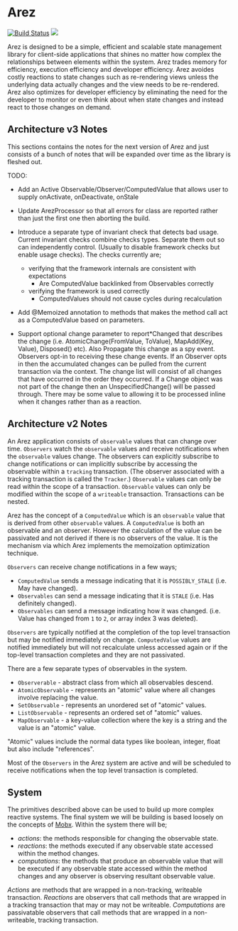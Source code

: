 # Arez

[![Build Status](https://secure.travis-ci.org/realityforge/arez.png?branch=master)](http://travis-ci.org/realityforge/arez)
[<img src="https://img.shields.io/maven-central/v/org.realityforge.arez/arez.svg?label=latest%20release"/>](http://search.maven.org/#search%7Cga%7C1%7Cg%3A%22org.realityforge.arez%22%20a%3A%22arez%22)

Arez is designed to be a simple, efficient and scalable state management library for client-side
applications that shines no matter how complex the relationships between elements within the system.
Arez trades memory for efficiency, execution efficiency and developer efficiency. Arez avoides costly
reactions to state changes such as re-rendering views unless the underlying data actually changes and
the view needs to be re-rendered. Arez also optimizes for developer efficiency by eliminating the need
for the developer to monitor or even think about when state changes and instead react to those changes
on demand.

## Architecture v3 Notes

This sections contains the notes for the next version of Arez and just consists of a bunch of notes
that will be expanded over time as the library is fleshed out.

TODO:
* Add an Active Observable/Observer/ComputedValue that allows user to supply onActivate, onDeactivate, onStale

* Update ArezProcessor so that all errors for class are reported rather than just the first one then aborting the build. 

* Introduce a separate type of invariant check that detects bad usage. Current invariant checks combine
  checks types. Separate them out so can independently control. (Usually to disable framework checks but
  enable usage checks). The checks currently are;
  - verifying that the framework internals are consistent with expectations
    - Are ComputedValue backlinked from Observables correctly
  - verifying the framework is used correctly
    - ComputedValues should not cause cycles during recalculation

* Add @Memoized annotation to methods that makes the method call act as a ComputedValue based on parameters.

* Support optional change parameter to report*Changed that describes the change (i.e. 
  AtomicChange(FromValue, ToValue), MapAdd(Key, Value), Disposed() etc). Also Propagate this change
  as a spy event. Observers opt-in to receiving these change events. If an Observer opts in then the
  accumulated changes can be pulled from the current transaction via the context. The change list will
  consist of all changes that have occurred in the order they occurred. If a Change object was not part
  of the change then an UnspecifiedChange() will be passed through. There may be some value to allowing
  it to be processed inline when it changes rather than as a reaction.

## Architecture v2 Notes

An Arez application consists of `observable` values that can change over time. `Observers` watch the
`observable` values and receive notifications when the `observable` values change. The observers can
explicitly subscribe to change notifications or can implicitly subscribe by accessing the observable
within a `tracking` transaction. (The observer associated with a tracking transaction is called the
`Tracker`.) `Observable` values can only be read within the scope of a transaction. `Observable` values
can only be modified within the scope of a `writeable` transaction. Transactions can be nested.

Arez has the concept of a `ComputedValue` which is an `observable` value that is derived from other
`observable` values. A `ComputedValue` is both an observable and an observer. However the calculation
of the value can be passivated and not derived if there is no observers of the value. It is the mechanism
via which Arez implements the memoization optimization technique.

`Observers` can receive change notifications in a few ways;

* `ComputedValue` sends a message indicating that it is `POSSIBLY_STALE` (i.e. May have changed).
* `Observables` can send a message indicating that it is `STALE` (i.e. Has definitely changed).
* `Observables` can send a message indicating how it was changed. (i.e. Value has changed from `1` to `2`, or array index 3 was deleted).

`Observers` are typically notified at the completion of the top level transaction but may be notified
immediately on change. `ComputedValue` values are notified immediately but will not recalculate unless
accessed again or if the top-level transaction completes and they are not passivated.

There are a few separate types of observables in the system.

* `Observerable` - abstract class from which all observables descend.
* `AtomicObservable` - represents an "atomic" value where all changes involve replacing the value.
* `SetObservable` - represents an unordered set of "atomic" values.
* `ListObservable` - represents an ordered set of "atomic" values.
* `MapObservable` - a key-value collection where the key is a string and the value is an "atomic" value.

"Atomic" values include the normal data types like boolean, integer, float but also include "references".

Most of the `Observers` in the Arez system are active and will be scheduled to receive notifications when
the top level transaction is completed.

## System

The primitives described above can be used to build up more complex reactive systems. The final system we
will be building is based loosely on the concepts of [Mobx](https://mobx.js.org/). Within the system there
will be;

* _actions_: the methods responsible for changing the observable state.
* _reactions_: the methods executed if any observable state accessed within the method changes.
* _computations_: the methods that produce an observable value that will be executed if any observable
  state accessed within the method changes and any observer is observing resultant observable value.

*Actions* are methods that are wrapped in a non-tracking, writeable transaction. *Reactions* are observers
that call methods that are wrapped in a tracking transaction that may or may not be writeable. *Computations*
are passivatable observers that call methods that are wrapped in a non-writeable, tracking transaction.
